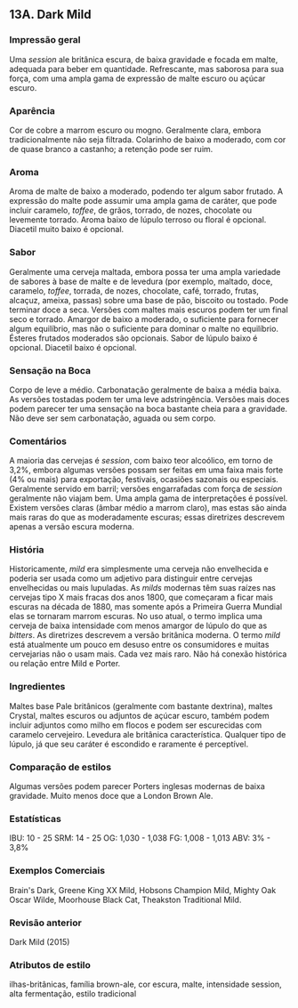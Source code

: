 ## 13A. Dark Mild

### Impressão geral

Uma *session* ale britânica escura, de baixa gravidade e focada em malte, adequada para beber em quantidade. Refrescante, mas saborosa para sua força, com uma ampla gama de expressão de malte escuro ou açúcar escuro.

### Aparência

Cor de cobre a marrom escuro ou mogno. Geralmente clara, embora tradicionalmente não seja filtrada. Colarinho de baixo a moderado, com cor de quase branco a castanho; a retenção pode ser ruim.

### Aroma

Aroma de malte de baixo a moderado, podendo ter algum sabor frutado. A expressão do malte pode assumir uma ampla gama de caráter, que pode incluir caramelo, *toffee*, de grãos, torrado, de nozes, chocolate ou levemente torrado. Aroma baixo de lúpulo terroso ou floral é opcional. Diacetil muito baixo é opcional.

### Sabor

Geralmente uma cerveja maltada, embora possa ter uma ampla variedade de sabores à base de malte e de levedura (por exemplo, maltado, doce, caramelo, *toffee*, torrada, de nozes, chocolate, café, torrado, frutas, alcaçuz, ameixa, passas) sobre uma base de pão, biscoito ou tostado. Pode terminar doce a seca. Versões com maltes mais escuros podem ter um final seco e torrado. Amargor de baixo a moderado, o suficiente para fornecer algum equilíbrio, mas não o suficiente para dominar o malte no equilíbrio. Ésteres frutados moderados são opcionais. Sabor de lúpulo baixo é opcional. Diacetil baixo é opcional.

### Sensação na Boca

Corpo de leve a médio. Carbonatação geralmente de baixa a média baixa. As versões tostadas podem ter uma leve adstringência. Versões mais doces podem parecer ter uma sensação na boca bastante cheia para a gravidade. Não deve ser sem carbonatação, aguada ou sem corpo.

### Comentários

A maioria das cervejas é *session*, com baixo teor alcoólico, em torno de 3,2%, embora algumas versões possam ser feitas em uma faixa mais forte (4% ou mais) para exportação, festivais, ocasiões sazonais ou especiais. Geralmente servido em barril; versões engarrafadas com força de *session* geralmente não viajam bem. Uma ampla gama de interpretações é possível. Existem versões claras (âmbar médio a marrom claro), mas estas são ainda mais raras do que as moderadamente escuras; essas diretrizes descrevem apenas a versão escura moderna.

### História

Historicamente, *mild* era simplesmente uma cerveja não envelhecida e poderia ser usada como um adjetivo para distinguir entre cervejas envelhecidas ou mais lupuladas. As *milds* modernas têm suas raízes nas cervejas tipo X mais fracas dos anos 1800, que começaram a ficar mais escuras na década de 1880, mas somente após a Primeira Guerra Mundial elas se tornaram marrom escuras. No uso atual, o termo implica uma cerveja de baixa intensidade com menos amargor de lúpulo do que as *bitters*. As diretrizes descrevem a versão britânica moderna. O termo *mild* está atualmente um pouco em desuso entre os consumidores e muitas cervejarias não o usam mais. Cada vez mais raro. Não há conexão histórica ou relação entre Mild e Porter.

### Ingredientes

Maltes base Pale britânicos (geralmente com bastante dextrina), maltes Crystal, maltes escuros ou adjuntos de açúcar escuro, também podem incluir adjuntos como milho em flocos e podem ser escurecidas com caramelo cervejeiro. Levedura ale britânica característica. Qualquer tipo de lúpulo, já que seu caráter é escondido e raramente é perceptível.

### Comparação de estilos

Algumas versões podem parecer Porters inglesas modernas de baixa gravidade. Muito menos doce que a London Brown Ale.

### Estatísticas

IBU: 10 - 25
SRM: 14 - 25
OG: 1,030 - 1,038
FG: 1,008 - 1,013
ABV: 3% - 3,8%

### Exemplos Comerciais

Brain's Dark, Greene King XX Mild, Hobsons Champion Mild, Mighty Oak Oscar Wilde, Moorhouse Black Cat, Theakston Traditional Mild.

### Revisão anterior

Dark Mild (2015)

### Atributos de estilo

ilhas-britânicas, família brown-ale, cor escura, malte, intensidade session, alta fermentação, estilo tradicional
